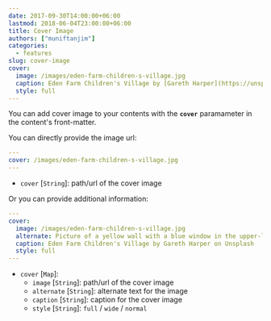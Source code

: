 ```yaml
---
date: 2017-09-30T14:00:00+06:00
lastmod: 2018-06-04T23:00:00+06:00
title: Cover Image
authors: ["muniftanjim"]
categories:
  - features
slug: cover-image
cover:
  image: /images/eden-farm-children-s-village.jpg
  caption: Eden Farm Children's Village by [Gareth Harper](https://unsplash.com/photos/yACpBcInUos?utm_source=unsplash&amp;utm_medium=referral&amp;utm_content=creditCopyText) on [Unsplash](https://unsplash.com/?utm_source=unsplash&amp;utm_medium=referral&amp;utm_content=creditCopyText)
  style: full
---
```

You can add cover image to your contents with the **`cover`** paramameter in the content's front-matter.

You can directly provide the image url:
```yaml
---
cover: /images/eden-farm-children-s-village.jpg
---
```

- `cover` [`String`]: path/url of the cover image

Or you can provide additional information:
```yaml
---
cover:
  image: /images/eden-farm-children-s-village.jpg
  alternate: Picture of a yellow wall with a blue window in the upper-left corner
  caption: Eden Farm Children's Village by Gareth Harper on Unsplash
  style: full
---
```

- `cover` [`Map`]:
  - `image`   [`String`]: path/url of the cover image
  - `alternate` [`String`]: alternate text for the image
  - `caption` [`String`]: caption for the cover image
  - `style`   [`String`]: `full` / `wide` / `normal`
